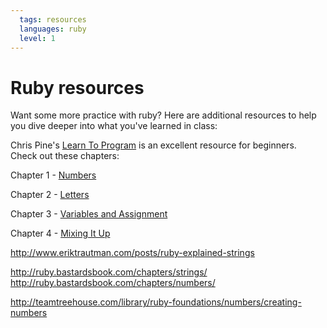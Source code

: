 ```yaml
---
  tags: resources
  languages: ruby
  level: 1
---
```


# Ruby resources

Want some more practice with ruby? Here are additional resources to help you dive deeper into what you've learned in class:

Chris Pine's [Learn To Program](https://pine.fm/LearnToProgram/) is an excellent resource for beginners. Check out these chapters: 

Chapter 1 - [Numbers](https://pine.fm/LearnToProgram/?Chapter=01)

Chapter 2 - [Letters](https://pine.fm/LearnToProgram/?Chapter=02)

Chapter 3 - [Variables and Assignment](https://pine.fm/LearnToProgram/?Chapter=03)

Chapter 4 - [Mixing It Up](https://pine.fm/LearnToProgram/?Chapter=04)

http://www.eriktrautman.com/posts/ruby-explained-strings


http://ruby.bastardsbook.com/chapters/strings/
http://ruby.bastardsbook.com/chapters/numbers/

http://teamtreehouse.com/library/ruby-foundations/numbers/creating-numbers
